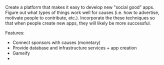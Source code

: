 

Create a platform that makes it easy to develop new "social good" apps. Figure out what types of things work well for causes (i.e. how to advertise, motivate people to contribute, etc.). Incorporate the these techniques so that when people create new apps, they will likely be more successful.

Features:
  - Connect sponsors with causes (monetary)
  - Provide database and infrastructure services + app creation
  - Gameify
  -
